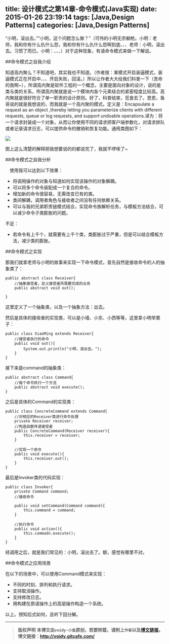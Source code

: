 title: 设计模式之第14章-命令模式(Java实现)
date: 2015-01-26 23:19:14
tags: [Java,Design Patterns]
categories: [Java,Design Patterns]
---
“小明，滚出去。”“小明，这个问题怎么做？”（可怜的小明无奈躺枪。小明：老师，我和你有什么仇什么怨，我和你有什么仇什么怨啊到底、、、老师：小明，滚出去。习惯了而已。小明：、、、）对于这种现象，有请命令模式来做一下解说。

##命令模式之自我介绍

知道高内聚么？不知道吧，其实我也不知道。（作者按：某模式开启装逼模式，装逼模式正在开启中、、、开启失败，回滚。）所以让作者大大给我们科普一下（苦命的我啊~），所谓高内聚是软件工程的一个概念，主要是面向对象的设计，说的是类与类的关系，所谓高内聚就是说一个模块内各个元素结合的紧密程度比较高。高内聚就是很好符合了单一职责的设计原则。好了，科普结束，觅食去了。恩恩，鱼哥说的就是我想说的，而我就是一个高内聚的模式。定义是：Encapsulate a request as an object ,thereby letting you parameterize clients with different requests, queue or log requests, and support undoable operations.译为：将一个请求封装成一个对象，从而让你使用不同的请求把客户端参数化，对请求排队或者记录请求日志，可以提供命令的撤销和恢复功能。通用类图如下：

![](http://images.cnitblog.com/blog/666211/201501/251213065783499.png)

图上这么清楚的解释把我想要说的的都说完了，我就不啰嗦了~

##命令模式之自我分析

　使用我可以达到以下效果：

* 将调用操作的对象与知道如何实现该操作的对象解耦。
* 可以将多个命令装配成一个复合的命令。
* 增加新的命令很容易，无需改变已有的类。
* 类间解耦，调用者角色与接收者之间没有任何依赖关系。
* 可以与我的兄弟职责链模式结合，实现命令族解析任务，与模板方法结合，可以减少命令子类膨胀的问题。

不足：

* 若命令有上千个，就需要有上千个类，类膨胀过于严重，但是可以结合模板方法，减少类的膨胀。

##命令模式之实现

那我们就拿老师与小明的故事来实现一下命令模式，首先自然是接收命令的人的抽象类了：

	public abstract class Receiver{
	    //抽象接受者，定义接受者所需要完成的业务
	    public abstract void out();
	
	}

这里定义了一个抽象类，以及一个抽象方法：出去。

然后是具体的接收者的实现类，可以是小墙、小东、小西等等，这里拿小明举栗子：

	public class XiaoMing extends Receiver{
	    //接受者执行的命令
	    public void out(){
	        System.out.println("小明，滚出去。");
	    }
	}

接下来是command的抽象类：

	public abstract class Command{
	    //每个命令执行一个方法
	    public abstract void execute();
	}

之后是具体的Command的实现类：

	public class ConcreteCommand extends Command{
	    //对相应的Receiver类进行命令处理
	    private Receiver receiver;
	    //构造函数传递接受者
	    public ConcreteCommand(Receiver receiver){
	        this.receiver = receiver;
	    }
	
	    //实现一个命令
	    public void execute(){
	        this.receiver.out();
	    }
	}

最后是Invoker类的代码实现：

	public class Invoker{
	    private Command command;
	    //接收命令
	
	    public void setCommand(Command command){
	        this.command = command;
	    }
	
	    //执行命令
	    public void action(){
	        this.commadn.execute();
	    }
	}

经调用之后，就是我们常见的：小明，滚出去了。额，感觉有哪里不对。

##命令模式之应用场景

在以下的场景中，可以使用Command模式来实现：

* 不同的时刻、排列和执行请求。
* 支持取消操作。
* 支持修改日志。
* 用构建在原语操作上的高层操作构造一个系统。

以上。预知后式如何，且听下回分解。


---
> **版权声明**
> **本博文由`voidy-小鱼`原创，若要转载，请附上`作者`以及[博文链接](http://voidy.gitcafe.com)。**
> **博文链接：<http://voidy.gitcafe.com/>**